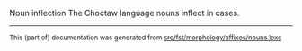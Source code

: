 Noun inflection
The Choctaw language nouns inflect in cases.

* * *

<small>This (part of) documentation was generated from [src/fst/morphology/affixes/nouns.lexc](https://github.com/giellalt/lang-cho/blob/main/src/fst/morphology/affixes/nouns.lexc)</small>
